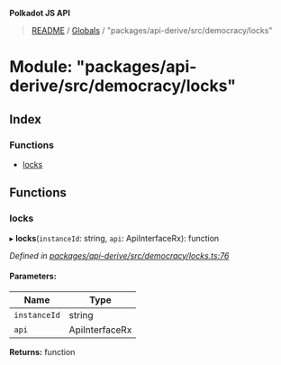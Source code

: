 **Polkadot JS API**

> [README](../README.md) / [Globals](../globals.md) / "packages/api-derive/src/democracy/locks"

# Module: "packages/api-derive/src/democracy/locks"

## Index

### Functions

* [locks](_packages_api_derive_src_democracy_locks_.md#locks)

## Functions

### locks

▸ **locks**(`instanceId`: string, `api`: ApiInterfaceRx): function

*Defined in [packages/api-derive/src/democracy/locks.ts:76](https://github.com/polkadot-js/api/blob/5ce3524cc/packages/api-derive/src/democracy/locks.ts#L76)*

#### Parameters:

Name | Type |
------ | ------ |
`instanceId` | string |
`api` | ApiInterfaceRx |

**Returns:** function
